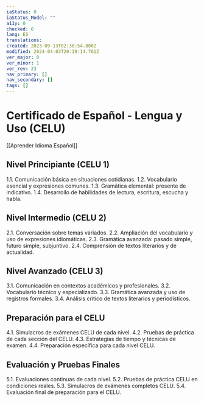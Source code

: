 ```yaml
---
iaStatus: 0
iaStatus_Model: ""
a11y: 0
checked: 0
lang: ES
translations: 
created: 2023-09-13T02:30:54.000Z
modified: 2024-04-03T20:19:14.761Z
ver_major: 0
ver_minor: 1
ver_rev: 23
nav_primary: []
nav_secondary: []
tags: []
---
```

# Certificado de Español - Lengua y Uso (CELU)

[[Aprender Idioma Español]]

## Nivel Principiante (CELU 1)

1.1. Comunicación básica en situaciones cotidianas.
1.2. Vocabulario esencial y expresiones comunes.
1.3. Gramática elemental: presente de indicativo.
1.4. Desarrollo de habilidades de lectura, escritura, escucha y habla.

## Nivel Intermedio (CELU 2)

2.1. Conversación sobre temas variados.
2.2. Ampliación del vocabulario y uso de expresiones idiomáticas.
2.3. Gramática avanzada: pasado simple, futuro simple, subjuntivo.
2.4. Comprensión de textos literarios y de actualidad.

## Nivel Avanzado (CELU 3)

3.1. Comunicación en contextos académicos y profesionales.
3.2. Vocabulario técnico y especializado.
3.3. Gramática avanzada y uso de registros formales.
3.4. Análisis crítico de textos literarios y periodísticos.

## Preparación para el CELU

4.1. Simulacros de exámenes CELU de cada nivel.
4.2. Pruebas de práctica de cada sección del CELU.
4.3. Estrategias de tiempo y técnicas de examen.
4.4. Preparación específica para cada nivel CELU.

## Evaluación y Pruebas Finales

5.1. Evaluaciones continuas de cada nivel.
5.2. Pruebas de práctica CELU en condiciones reales.
5.3. Simulacros de exámenes completos CELU.
5.4. Evaluación final de preparación para el CELU.

